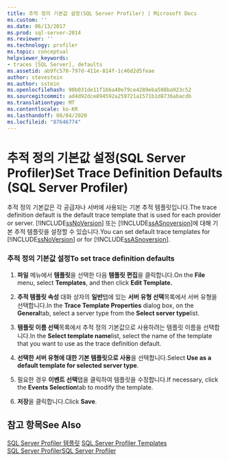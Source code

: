 ```yaml
---
title: 추적 정의 기본값 설정(SQL Server Profiler) | Microsoft Docs
ms.custom: ''
ms.date: 06/13/2017
ms.prod: sql-server-2014
ms.reviewer: ''
ms.technology: profiler
ms.topic: conceptual
helpviewer_keywords:
- traces [SQL Server], defaults
ms.assetid: ab9fc570-797d-411e-814f-1c46d2d5feae
author: stevestein
ms.author: sstein
ms.openlocfilehash: 90b031de11f166a40e79ce4289eba508ba923c52
ms.sourcegitcommit: ad4d92dce894592a259721a1571b1d8736abacdb
ms.translationtype: MT
ms.contentlocale: ko-KR
ms.lasthandoff: 08/04/2020
ms.locfileid: "87646774"
---
```

# <a name="set-trace-definition-defaults-sql-server-profiler"></a><span data-ttu-id="b1e87-102">추적 정의 기본값 설정(SQL Server Profiler)</span><span class="sxs-lookup"><span data-stu-id="b1e87-102">Set Trace Definition Defaults (SQL Server Profiler)</span></span>
  <span data-ttu-id="b1e87-103">추적 정의 기본값은 각 공급자나 서버에 사용되는 기본 추적 템플릿입니다.</span><span class="sxs-lookup"><span data-stu-id="b1e87-103">The trace definition default is the default trace template that is used for each provider or server.</span></span> <span data-ttu-id="b1e87-104">[!INCLUDE[ssNoVersion](../../includes/ssnoversion-md.md)] 또는 [!INCLUDE[ssASnoversion](../../includes/ssasnoversion-md.md)]에 대해 기본 추적 템플릿을 설정할 수 있습니다.</span><span class="sxs-lookup"><span data-stu-id="b1e87-104">You can set default trace templates for [!INCLUDE[ssNoVersion](../../includes/ssnoversion-md.md)] or for [!INCLUDE[ssASnoversion](../../includes/ssasnoversion-md.md)].</span></span>  
  
### <a name="to-set-trace-definition-defaults"></a><span data-ttu-id="b1e87-105">추적 정의 기본값 설정</span><span class="sxs-lookup"><span data-stu-id="b1e87-105">To set trace definition defaults</span></span>  
  
1.  <span data-ttu-id="b1e87-106">**파일** 메뉴에서 **템플릿**을 선택한 다음 **템플릿 편집**을 클릭합니다.</span><span class="sxs-lookup"><span data-stu-id="b1e87-106">On the **File** menu, select **Templates**, and then click **Edit Template.**</span></span>  
  
2.  <span data-ttu-id="b1e87-107">**추적 템플릿 속성** 대화 상자의 **일반**탭에 있는 **서버 유형 선택**목록에서 서버 유형을 선택합니다.</span><span class="sxs-lookup"><span data-stu-id="b1e87-107">In the **Trace Template Properties** dialog box, on the **General**tab, select a server type from the **Select server type**list.</span></span>  
  
3.  <span data-ttu-id="b1e87-108">**템플릿 이름 선택**목록에서 추적 정의 기본값으로 사용하려는 템플릿 이름을 선택합니다.</span><span class="sxs-lookup"><span data-stu-id="b1e87-108">In the **Select template name**list, select the name of the template that you want to use as the trace definition default.</span></span>  
  
4.  <span data-ttu-id="b1e87-109">**선택한 서버 유형에 대한 기본 템플릿으로 사용**을 선택합니다.</span><span class="sxs-lookup"><span data-stu-id="b1e87-109">Select **Use as a default template for selected server type**.</span></span>  
  
5.  <span data-ttu-id="b1e87-110">필요한 경우 **이벤트 선택**탭을 클릭하여 템플릿을 수정합니다.</span><span class="sxs-lookup"><span data-stu-id="b1e87-110">If necessary, click the **Events Selection**tab to modify the template.</span></span>  
  
6.  <span data-ttu-id="b1e87-111">**저장**을 클릭합니다.</span><span class="sxs-lookup"><span data-stu-id="b1e87-111">Click **Save**.</span></span>  
  
## <a name="see-also"></a><span data-ttu-id="b1e87-112">참고 항목</span><span class="sxs-lookup"><span data-stu-id="b1e87-112">See Also</span></span>  
 <span data-ttu-id="b1e87-113">[SQL Server Profiler 템플릿](sql-server-profiler-templates.md) </span><span class="sxs-lookup"><span data-stu-id="b1e87-113">[SQL Server Profiler Templates](sql-server-profiler-templates.md) </span></span>  
 [<span data-ttu-id="b1e87-114">SQL Server Profiler</span><span class="sxs-lookup"><span data-stu-id="b1e87-114">SQL Server Profiler</span></span>](sql-server-profiler.md)  
  
  
